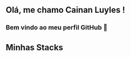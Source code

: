 <link rel="stylesheet" href="https://cdn.jsdelivr.net/gh/devicons/devicon@v2.15.1/devicon.min.css">

## Olá, me chamo Cainan Luyles ! 
### Bem vindo ao meu perfil GitHub 👋

## Minhas Stacks
<i class="devicon-arduino-plain-wordmark"></i>
<i class="devicon-bootstrap-plain-wordmark"></i>
<i class="devicon-csharp-plain"></i>
<i class="devicon-css3-plain"></i>
<i class="devicon-docker-plain-wordmark"></i>
<i class="devicon-electron-original"></i>
<i class="devicon-express-original-wordmark"></i>
<i class="devicon-firebase-plain-wordmark"></i>
<i class="devicon-git-plain"></i>
<i class="devicon-github-original-wordmark"></i>
<i class="devicon-html5-plain"></i>
<i class="devicon-javascript-plain"></i>
<i class="devicon-jest-plain"></i>
<i class="devicon-jquery-plain"></i>
<i class="devicon-mongodb-plain-wordmark"></i>
<i class="devicon-mysql-plain"></i>
<i class="devicon-nextjs-original"></i>
<i class="devicon-nodejs-plain-wordmark"></i>
<i class="devicon-postgresql-plain-wordmark"></i>
<i class="devicon-react-original-wordmark"></i>
<i class="devicon-redux-original"></i>
<i class="devicon-sass-original"></i>
<i class="devicon-socketio-original-wordmark"></i>
<i class="devicon-sqlite-plain"></i>
<i class="devicon-typescript-plain"></i>
<i class="devicon-visualstudio-plain-wordmark"></i>
<i class="devicon-vscode-plain-wordmark"></i>
